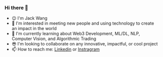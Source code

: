 ### Hi there 👋

<!--
**zefengw/zefengw** is a ✨ _special_ ✨ repository because its `README.md` (this file) appears on your GitHub profile.

Here are some ideas to get you started:

- 🔭 I’m currently working on ...
- 🌱 I’m currently learning ...
- 👯 I’m looking to collaborate on ...
- 🤔 I’m looking for help with ...
- 💬 Ask me about ...
- 📫 How to reach me: ...
- 😄 Pronouns: ...
- ⚡ Fun fact: ...
-->
- 😉 I'm Jack Wang
- 👀 I'm interested in meeting new people and using technology to create an impact in the world
- 🚀 I'm currently learning about Web3 Development, ML/DL, NLP, Computer Vision, and Algorithmic Trading
- 😎 I'm looking to collaborate on any innovative, impactful, or cool project
- 📫 How to reach me: [Linkedin](https://www.linkedin.com/in/zefengwang/) or [Instragram](https://www.instagram.com/ze__feng/)
